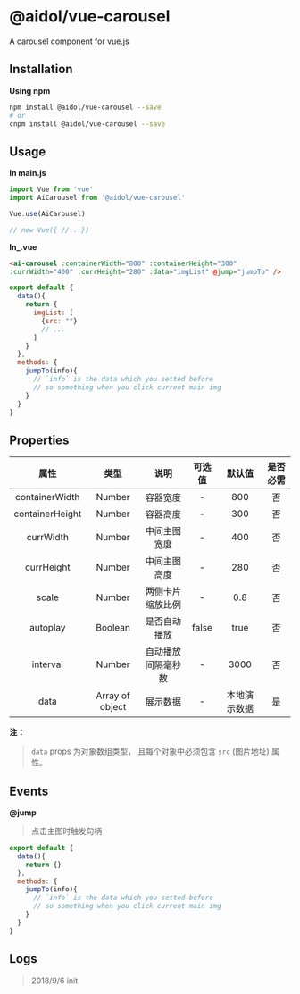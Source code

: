 # @aidol/vue-carousel

A carousel component for vue.js

## Installation
**Using npm**

``` bash
npm install @aidol/vue-carousel --save
# or 
cnpm install @aidol/vue-carousel --save
```

## Usage

**In main.js**
``` js
import Vue from 'vue'
import AiCarousel from '@aidol/vue-carousel'

Vue.use(AiCarousel)

// new Vue({ //...})
```
**In_.vue**
``` html
<ai-carousel :containerWidth="800" :containerHeight="300" 
:currWidth="400" :currHeight="280" :data="imgList" @jump="jumpTo" />
```

``` js
export default {
  data(){
    return {
      imgList: [
        {src: ""}
        // ...
      ]
    }
  },
  methods: {
    jumpTo(info){
      // `info` is the data which you setted before 
      // so something when you click current main img
    }
  }
}
```

## Properties
|属性|类型|说明|可选值|默认值|是否必需|
| :----: | :----: | :----: | :----: | :----: | :----: |
| containerWidth | Number | 容器宽度 | - | 800 | 否 |
| containerHeight| Number | 容器高度 | - | 300 | 否 |
| currWidth|Number| 中间主图宽度 | - | 400 | 否 |
| currHeight| Number | 中间主图高度 | - | 280 | 否 |
| scale|Number | 两侧卡片缩放比例 | - | 0.8 | 否 |
| autoplay | Boolean | 是否自动播放 | false | true | 否 |
| interval | Number | 自动播放间隔毫秒数 | - | 3000 | 否 |
| data| Array of object | 展示数据 | - | 本地演示数据 | 是 |

**注：**
> `data` props 为对象数组类型， 且每个对象中必须包含 `src` (图片地址) 属性。

## Events
**@jump**
> 点击主图时触发句柄
``` js
export default {
  data(){
    return {}
  },
  methods: {
    jumpTo(info){
      // `info` is the data which you setted before 
      // so something when you click current main img
    }
  }
}
```

## Logs
> 2018/9/6 init
